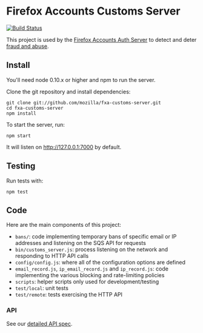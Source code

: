 Firefox Accounts Customs Server
=======================

[![Build Status](https://travis-ci.org/mozilla/fxa-customs-server.svg?branch=master)](https://travis-ci.org/mozilla/fxa-customs-server)

This project is used by the [Firefox Accounts Auth Server](https://github.com/mozilla/fxa-auth-server) to detect and deter [fraud and abuse](https://wiki.mozilla.org/Identity/Firefox_Accounts/Fraud_and_abuse).

## Install

You'll need node 0.10.x or higher and npm to run the server.

Clone the git repository and install dependencies:

    git clone git://github.com/mozilla/fxa-customs-server.git
    cd fxa-customs-server
    npm install

To start the server, run:

    npm start

It will listen on http://127.0.0.1:7000 by default.

## Testing

Run tests with:

    npm test

## Code

Here are the main components of this project:

- `bans/`: code implementing temporary bans of specific email or IP addresses and listening on the SQS API for requests
- `bin/customs_server.js`: process listening on the network and responding to HTTP API calls
- `config/config.js`: where all of the configuration options are defined
- `email_record.js`, `ip_email_record.js` and `ip_record.js`: code implementing the various blocking and rate-limiting policies
- `scripts`: helper scripts only used for development/testing
- `test/local`: unit tests
- `test/remote`: tests exercising the HTTP API

### API

See our [detailed API spec](/docs/api.md).
